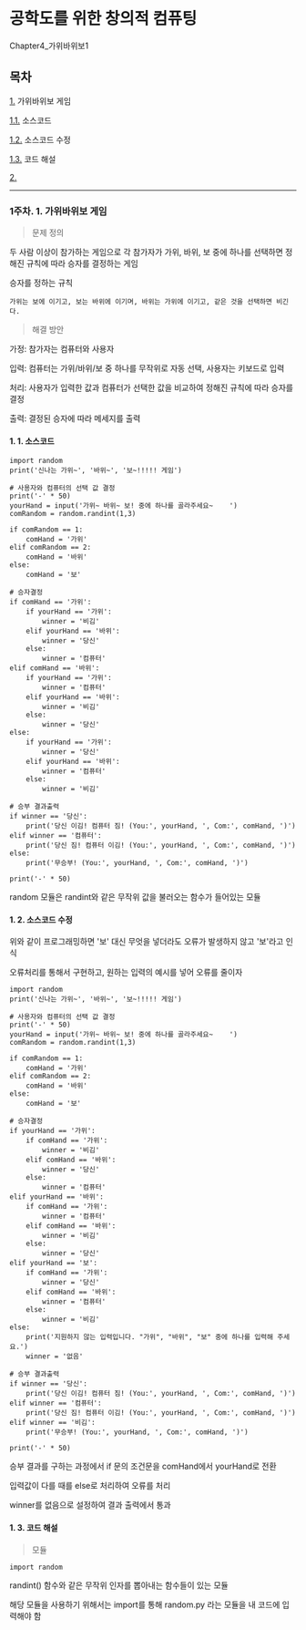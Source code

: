# 공학도를 위한 창의적 컴퓨팅

Chapter4_가위바위보1

## 목차

[1.](#1주차-1-가위바위보-게임) 가위바위보 게임

  [1.1.](#1-1-소스코드) 소스코드

  [1.2.](#1-2-소스코드-수정) 소스코드 수정

  [1.3.](#1-3-코드-해설) 코드 해설

[2.](#---------)


---

### 1주차. 1. 가위바위보 게임

> 문제 정의

두 사람 이상이 참가하는 게임으로 각 참가자가 가위, 바위, 보 중에 하나를 선택하면 정해진 규칙에 따라 승자를 결정하는 게임

승자를 정하는 규칙
```
가위는 보에 이기고, 보는 바위에 이기며, 바위는 가위에 이기고, 같은 것을 선택하면 비긴다.
```

> 해결 방안

가정: 참가자는 컴퓨터와 사용자

입력: 컴퓨터는 가위/바위/보 중 하나를 무작위로 자동 선택, 사용자는 키보드로 입력

처리: 사용자가 입력한 값과 컴퓨터가 선택한 값을 비교하여 정해진 규칙에 따라 승자를 결정

출력: 결정된 승자에 따라 메세지를 출력

#### 1. 1. 소스코드

```
import random
print('신나는 가위~', '바위~', '보~!!!!! 게임')

# 사용자와 컴퓨터의 선택 값 결정
print('-' * 50)
yourHand = input('가위~ 바위~ 보! 중에 하나를 골라주세요~    ')
comRandom = random.randint(1,3)

if comRandom == 1:
    comHand = '가위'
elif comRandom == 2:
    comHand = '바위'
else:
    comHand = '보'

# 승자결정
if comHand == '가위':
    if yourHand == '가위':
        winner = '비김'
    elif yourHand == '바위':
        winner = '당신'
    else:
        winner = '컴퓨터'
elif comHand == '바위':
    if yourHand == '가위':
        winner = '컴퓨터'
    elif yourHand == '바위':
        winner = '비김'
    else:
        winner = '당신'
else:
    if yourHand == '가위':
        winner = '당신'
    elif yourHand == '바위':
        winner = '컴퓨터'
    else:
        winner = '비김'

# 승부 결과출력
if winner == '당신':
    print('당신 이김! 컴퓨터 짐! (You:', yourHand, ', Com:', comHand, ')')
elif winner == '컴퓨터':
    print('당신 짐! 컴퓨터 이김! (You:', yourHand, ', Com:', comHand, ')')
else:
    print('무승부! (You:', yourHand, ', Com:', comHand, ')')

print('-' * 50)
```

random 모듈은 randint와 같은 무작위 값을 불러오는 함수가 들어있는 모듈

#### 1. 2. 소스코드 수정

위와 같이 프로그래밍하면 '보' 대신 무엇을 넣더라도 오류가 발생하지 않고 '보'라고 인식

오류처리를 통해서 구현하고, 원하는 입력의 예시를 넣어 오류를 줄이자

```
import random
print('신나는 가위~', '바위~', '보~!!!!! 게임')

# 사용자와 컴퓨터의 선택 값 결정
print('-' * 50)
yourHand = input('가위~ 바위~ 보! 중에 하나를 골라주세요~    ')
comRandom = random.randint(1,3)

if comRandom == 1:
    comHand = '가위'
elif comRandom == 2:
    comHand = '바위'
else:
    comHand = '보'

# 승자결정
if yourHand == '가위':
    if comHand == '가위':
        winner = '비김'
    elif comHand == '바위':
        winner = '당신'
    else:
        winner = '컴퓨터'
elif yourHand == '바위':
    if comHand == '가위':
        winner = '컴퓨터'
    elif comHand == '바위':
        winner = '비김'
    else:
        winner = '당신'
elif yourHand == '보':
    if comHand == '가위':
        winner = '당신'
    elif comHand == '바위':
        winner = '컴퓨터'
    else:
        winner = '비김'
else:
    print('지원하지 않는 입력입니다. "가위", "바위", "보" 중에 하나를 입력해 주세요.')
    winner = '없음'

# 승부 결과출력
if winner == '당신':
    print('당신 이김! 컴퓨터 짐! (You:', yourHand, ', Com:', comHand, ')')
elif winner == '컴퓨터':
    print('당신 짐! 컴퓨터 이김! (You:', yourHand, ', Com:', comHand, ')')
elif winner == '비김':
    print('무승부! (You:', yourHand, ', Com:', comHand, ')')

print('-' * 50)
```

승부 결과를 구하는 과정에서 if 문의 조건문을 comHand에서 yourHand로 전환

입력값이 다를 때를 else로 처리하여 오류를 처리

winner를 없음으로 설정하여 결과 출력에서 통과

#### 1. 3. 코드 해설

> 모듈

```
import random
```

randint() 함수와 같은 무작위 인자를 뽑아내는 함수들이 있는 모듈

해당 모듈을 사용하기 위해서는 import를 통해 random.py 라는 모듈을 내 코드에 입력해야 함
